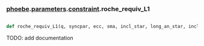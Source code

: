 ### [phoebe](phoebe.md).[parameters](phoebe.parameters.md).[constraint](phoebe.parameters.constraint.md).roche_requiv_L1

```py

def roche_requiv_L1(q, syncpar, ecc, sma, incl_star, long_an_star, incl_orb, long_an_orb, compno=1)

```



TODO: add documentation

